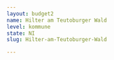 ```yaml
---
layout: budget2
name: Hilter am Teutoburger Wald
level: kommune
state: NI
slug: Hilter-am-Teutoburger-Wald

---
```



